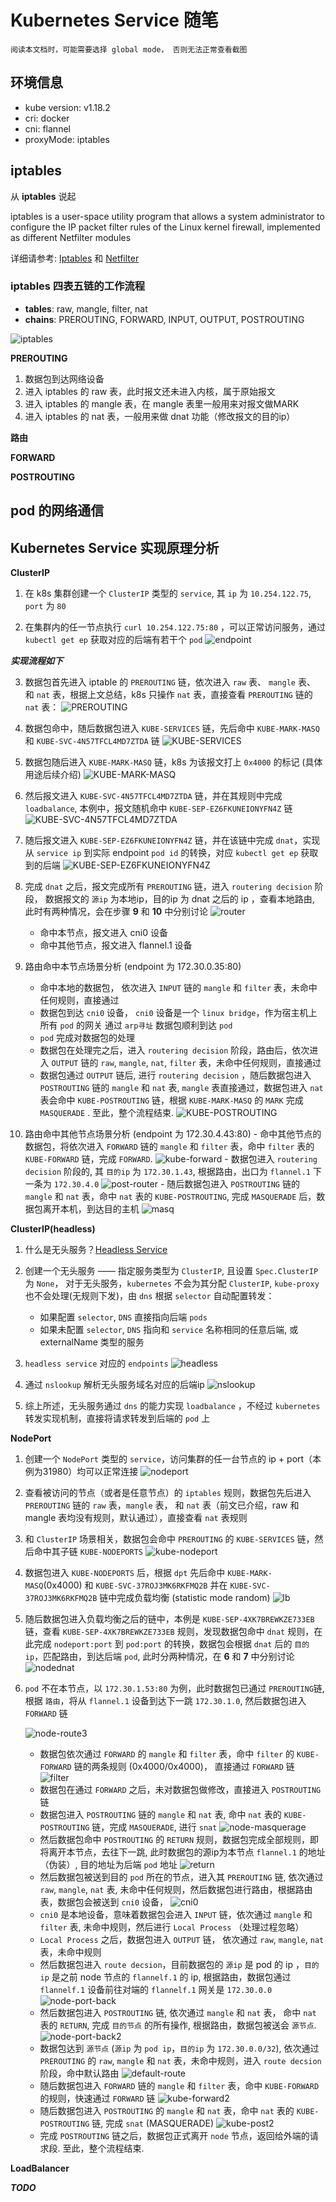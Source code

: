 # Kubernetes Service 随笔

```
阅读本文档时，可能需要选择 global mode， 否则无法正常查看截图
```

## 环境信息
- kube version: v1.18.2
- cri: docker
- cni: flannel
- proxyMode: iptables

## iptables
从 **iptables** 说起

iptables is a user-space utility program that allows a system administrator to configure the IP packet filter rules of the Linux kernel firewall, implemented as different Netfilter modules

详细请参考: [Iptables](https://en.wikipedia.org/wiki/Iptables) 和 [Netfilter](https://en.wikipedia.org/wiki/Netfilter)

### iptables 四表五链的工作流程
- **tables**: raw, mangle, filter, nat
- **chains**: PREROUTING, FORWARD, INPUT, OUTPUT, POSTROUTING

![iptables](./pictures/iptablesflow.png)

**PREROUTING**
1. 数据包到达网络设备
2. 进入 iptables 的 raw 表，此时报文还未进入内核，属于原始报文
3. 进入 iptables 的 mangle 表，在 mangle 表里一般用来对报文做MARK
4. 进入 iptables 的 nat 表，一般用来做 dnat 功能（修改报文的目的ip）

**路由**

**FORWARD**

**POSTROUTING**

## pod 的网络通信


## Kubernetes Service 实现原理分析

**ClusterIP**

1. 在 k8s 集群创建一个 `ClusterIP` 类型的 `service`, 其 `ip` 为 `10.254.122.75`, `port` 为 `80`

2. 在集群内的任一节点执行 `curl 10.254.122.75:80` ，可以正常访问服务，通过 `kubectl get ep` 获取对应的后端有若干个 `pod`
![endpoint](./pictures/endpoints.png)

***实现流程如下***

3. 数据包首先进入 iptable 的 `PREROUTING` 链，依次进入 `raw` 表、 `mangle` 表、 和 `nat` 表，根据上文总结，k8s 只操作 `nat` 表，直接查看  `PREROUTING` 链的 `nat` 表：
![PREROUTING](./pictures/clusterprerouting.png)

4. 数据包命中，随后数据包进入 `KUBE-SERVICES` 链，先后命中 `KUBE-MARK-MASQ` 和 `KUBE-SVC-4N57TFCL4MD7ZTDA` 链
![KUBE-SERVICES](./pictures/kube-services.png)

4. 数据包随后进入 `KUBE-MARK-MASQ` 链，k8s 为该报文打上 `0x4000` 的标记 (具体用途后续介绍)
![KUBE-MARK-MASQ](./pictures/KUBE-MARK-MASQ.png)

6. 然后报文进入 `KUBE-SVC-4N57TFCL4MD7ZTDA` 链，并在其规则中完成 `loadbalance`, 本例中，报文随机命中 `KUBE-SEP-EZ6FKUNEIONYFN4Z` 链
![KUBE-SVC-4N57TFCL4MD7ZTDA](./pictures/KUBE-SVC-4N57TFCL4MD7ZTDA.png)

7. 随后报文进入 `KUBE-SEP-EZ6FKUNEIONYFN4Z` 链，并在该链中完成 `dnat`，实现从 `service ip` 到实际 endpoint `pod id` 的转换，对应 `kubectl get ep` 获取到的后端
![KUBE-SEP-EZ6FKUNEIONYFN4Z](./pictures/KUBE-SEP-EZ6FKUNEIONYFN4Z.png)

8. 完成 `dnat` 之后，报文完成所有 `PREROUTING` 链，进入 `routering decision` 阶段，
数据报文的 `源ip` 为本地ip，目的ip 为 dnat 之后的 ip ，查看本地路由, 此时有两种情况，会在步骤 **9** 和 **10** 中分别讨论
![router](./pictures/router.png)
    - 命中本节点，报文进入 cni0 设备
    - 命中其他节点，报文进入 flannel.1 设备

9. 路由命中本节点场景分析 (endpoint 为 172.30.0.35:80)
    - 命中本地的数据包， 依次进入 `INPUT` 链的 `mangle` 和 `filter` 表，未命中任何规则，直接通过
    - 数据包到达 `cni0` 设备， `cni0` 设备是一个 `linux bridge`，作为宿主机上所有 `pod` 的网关 通过 `arp寻址` 数据包顺利到达 `pod`
    - `pod` 完成对数据包的处理
    - 数据包在处理完之后，进入 `routering decision` 阶段，路由后，依次进入 `OUTPUT` 链的 `raw`, `mangle`, `nat`, `filter` 表，未命中任何规则，直接通过
    - 数据包通过 `OUTPUT` 链后, 进行 `routering decision` ，随后数据包进入 `POSTROUTING` 链的 `mangle` 和 `nat` 表, `mangle` 表直接通过，数据包进入 `nat` 表会命中 `KUBE-POSTROUTING` 链，根据 `KUBE-MARK-MASQ` 的 `MARK` 完成 `MASQUERADE` . 至此，整个流程结束.
    ![KUBE-POSTROUTING](./pictures/kube-postrouting.png)

10.  路由命中其他节点场景分析 (endpoint 为 172.30.4.43:80)
    - 命中其他节点的数据包，将依次进入 `FORWARD` 链的 `mangle` 和 `filter` 表，命中 `filter` 表的 `KUBE-FORWARD` 链，完成 `FORWARD`.
    ![kube-forward](./pictures/kube-forward.png)
    - 数据包进入 `routering decision` 阶段的, 其 `目的ip` 为 `172.30.1.43`, 根据路由，出口为 `flannel.1` 下一条为 `172.30.4.0`
    ![post-router](./pictures/postrouting.png)
    - 随后数据包进入 `POSTROUTING` 链的 `mangle` 和 `nat` 表，命中 `nat` 表的 `KUBE-POSTROUTING`,  完成 `MASQUERADE` 后，数据包离开本机，到达目的主机
    ![masq](./pictures/masq.png)


**ClusterIP(headless)**

1. 什么是无头服务？[Headless Service](https://kubernetes.io/docs/concepts/services-networking/service/#headless-services)

2. 创建一个无头服务 —— 指定服务类型为 `ClusterIP`, 且设置 `Spec.ClusterIP` 为 `None`， 对于无头服务，`kubernetes` 不会为其分配 `ClusterIP`, `kube-proxy` 也不会处理(无规则下发)，由 `dns` 根据 `selector` 自动配置转发：

    - 如果配置 `selector`, `DNS` 直接指向后端 `pods`
    - 如果未配置 `selector`, `DNS` 指向和 `service` 名称相同的任意后端, 或 externalName 类型的服务

3. `headless service` 对应的 `endpoints`
![headless](./pictures/headless-service.png)

4. 通过 `nslookup` 解析无头服务域名对应的后端ip
![nslookup](./pictures/headless2.png)

5. 综上所述，无头服务通过 `dns` 的能力实现 `loadbalance` ，不经过 `kubernetes` 转发实现机制，直接将请求转发到后端的 `pod` 上

**NodePort**

1. 创建一个 `NodePort` 类型的 `service`，访问集群的任一台节点的 ip + port（本例为31980）均可以正常连接
![nodeport](./pictures/nodeport.png)

2. 查看被访问的节点（或者是任意节点）的 `iptables` 规则，数据包先后进入 `PREROUTING` 链的 `raw` 表，`mangle` 表， 和 `nat` 表（前文已介绍，raw 和 mangle 表均没有规则，默认通过），直接查看 `nat` 表规则

3. 和 `ClusterIP` 场景相关，数据包会命中 `PREROUTING` 的 `KUBE-SERVICES` 链，然后命中其子链 `KUBE-NODEPORTS`
![kube-nodeport](./pictures/kube-nodeport.png)

4. 数据包进入 `KUBE-NODEPORTS` 后，根据 `dpt` 先后命中 `KUBE-MARK-MASQ`(0x4000) 和 `KUBE-SVC-37ROJ3MK6RKFMQ2B` 并在 `KUBE-SVC-37ROJ3MK6RKFMQ2B` 链中完成负载均衡 (statistic mode random)
![lb](./pictures/lb.png)

5. 随后数据包进入负载均衡之后的链中，本例是 `KUBE-SEP-4XK7BREWKZE733EB` 链，查看 `KUBE-SEP-4XK7BREWKZE733EB` 规则，发现数据包命中 `dnat` 规则，在此完成 `nodeport:port` 到 `pod:port` 的转换，数据包会根据 `dnat` 后的 `目的ip`，匹配路由，到达后端 `pod`, 此时分两种情况，在 **6** 和 **7** 中分别讨论
![nodednat](./pictures/nodednat.png)

6. `pod` 不在本节点，以 `172.30.1.53:80` 为例，此时数据包已通过 `PREROUTING`链, 根据 `路由`，将从 `flannel.1` 设备到达下一跳 `172.30.1.0`, 然后数据包进入 `FORWARD` 链

    ![node-route3](./pictures/node-route3.png)
    - 数据包依次通过 `FORWARD` 的 `mangle` 和 `filter` 表，命中 `filter` 的 `KUBE-FORWARD` 链的两条规则 (0x4000/0x4000)， 直接通过 `FORWARD` 链
     ![filter](./pictures/node-port-filter.png)
    - 数据包在通过 `FORWARD` 之后，未对数据包做修改，直接进入 `POSTROUTING` 链
    - 数据包进入 `POSTROUTING` 链的 `mangle` 和 `nat` 表, 命中 `nat` 表的 `KUBE-POSTROUTING` 链，完成 `MASQUERADE`, 进行 `snat`
        ![node-masquerage](./pictures/nodeport-masqerade.png)
    - 然后数据包命中 `POSTROUTING` 的 `RETURN` 规则，数据包完成全部规则，即将离开本节点，去往下一跳, 此时数据包的源ip为本节点 `flannel.1` 的地址（伪装）, 目的地址为后端 `pod` 地址
        ![return](./pictures/return.png)
    - 然后数据包被送到目的 `pod` 所在的节点，进入其 `PREROUTING` 链, 依次通过 `raw`, `mangle`, `nat` 表, 未命中任何规则，然后数据包进行路由，根据路由表，数据包会被送到 `cni0` 设备，
       ![cni0](./pictures/cni0.png)
    - `cni0` 是本地设备，意味着数据包会进入 `INPUT` 链，依次通过 `mangle` 和 `filter` 表, 未命中规则，然后进行 `Local Process` （处理过程忽略）
    - `Local Process` 之后，数据包进入 `OUTPUT` 链， 依次通过 `raw`, `mangle`, `nat` 表，未命中规则
    - 然后数据包进入 `route decsion`，目前数据包的 `源ip` 是 pod 的 ip ，`目的ip` 是之前 node 节点的 `flannelf.1` 的 ip, 根据路由，数据包通过 `flannelf.1` 设备前往对端的 `flannelf.1` 网关是 `172.30.0.0`
       ![node-port-back](./pictures/node-port-back.png)
    - 然后数据包进入 `POSTROUTING` 链, 依次通过 `mangle` 和 `nat` 表， 命中 `nat` 表的 `RETURN`, 完成 `目的节点` 的所有操作, 根据路由，数据包被送会 `源节点`.
       ![node-port-back2](./pictures/nodeport-back2.png)
    - 数据包达到 `源节点` (`源ip` 为 `pod ip`，`目的ip` 为 `172.30.0.0/32`), 依次通过 `PREROUTING` 的 `raw`, `mangle` 和 `nat` 表，未命中规则，进入 `route decsion` 阶段，命中默认路由
       ![default-route](./pictures/defualt-router.png)
    - 随后数据包进入 `FORWARD` 链的 `mangle` 和 `filter` 表，命中 `KUBE-FORWARD` 的规则，快速通过 `FORWARD` 链
       ![kube-forward2](./pictures/kube-forward2.png)
    - 随后数据包进入 `POSTROUTING` 的 `mangle` 和 `nat` 表，命中 `nat` 表的 `KUBE-POSTROUTING` 链, 完成 `snat` (MASQUERADE)
       ![kube-post2](./pictures/kube-post2.png)
    - 完成 `POSTROUTING` 链之后，数据包正式离开 `node` 节点，返回给外端的请求段. 至此，整个流程结束.

**LoadBalancer**

***TODO***
